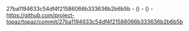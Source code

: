 27ba1194633c54df4f21586066b333636b2b6b5b -  () -  () - https://github.com/project-topaz/topaz/commit/27ba1194633c54df4f21586066b333636b2b6b5b
